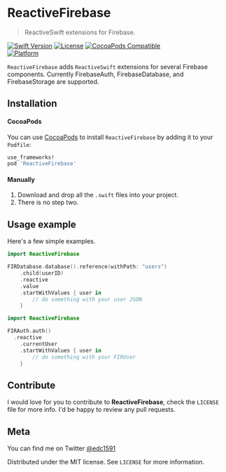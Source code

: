 # ReactiveFirebase
> ReactiveSwift extensions for Firebase.

[![Swift Version][swift-image]][swift-url]
[![License][license-image]][license-url]
[![CocoaPods Compatible](https://img.shields.io/cocoapods/v/ReactiveFirebase.svg)](https://img.shields.io/cocoapods/v/ReactiveFirebase.svg)  
[![Platform](https://img.shields.io/cocoapods/p/ReactiveFirebase.svg?style=flat)](http://cocoapods.org/pods/ReactiveFirebase)

`ReactiveFirebase` adds `ReactiveSwift` extensions for several Firebase components. Currently FirebaseAuth, FirebaseDatabase, and FirebaseStorage are supported.

## Installation

#### CocoaPods
You can use [CocoaPods](http://cocoapods.org/) to install `ReactiveFirebase` by adding it to your `Podfile`:

```ruby
use_frameworks!
pod 'ReactiveFirebase'
```

#### Manually
1. Download and drop all the `.swift` files into your project.  
2. There is no step two.  

## Usage example

Here's a few simple examples.

```swift
import ReactiveFirebase

FIRDatabase.database().reference(withPath: "users")
	.child(userID)
	.reactive
	.value
	.startWithValues { user in
		// do something with your user JSON
	}
```

```swift
import ReactiveFirebase

FIRAuth.auth()
  .reactive
	.currentUser
	.startWithValues { user in
		// do something with your FIRUser
	}
```

## Contribute

I would love for you to contribute to **ReactiveFirebase**, check the ``LICENSE`` file for more info. I'd be happy to review any pull requests.

## Meta

You can find me on Twitter [@edc1591](https://twitter.com/edc1591)

Distributed under the MIT license. See ``LICENSE`` for more information.

[swift-image]:https://img.shields.io/badge/swift-3.0-orange.svg
[swift-url]: https://swift.org/
[license-image]: https://img.shields.io/badge/License-MIT-blue.svg
[license-url]: LICENSE
[codebeat-image]: https://codebeat.co/badges/c19b47ea-2f9d-45df-8458-b2d952fe9dad
[codebeat-url]: https://codebeat.co/projects/github-com-vsouza-awesomeios-com
